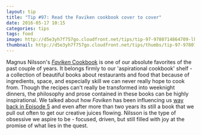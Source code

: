 ```yaml
---
layout: tip
title: "Tip #97: Read the Faviken cookbook cover to cover"
date: 2016-05-17 10:15
categories: tips
tags: food 
image: http://d5e3yh7f757go.cloudfront.net/tips/tip-97-9780714864709-lk-inside-22.jpg
thumbnail: http://d5e3yh7f757go.cloudfront.net/tips/thumbs/tip-97-9780714864709-lk-inside-22.jpg
---
```

Magnus Nilsson's [_Faviken_ Cookbook](http://amzn.to/1V7E3Nn) is one of our absolute favorites of the past couple of years. It belongs firmly to our 'aspirational cookbook' shelf - a collection of beautiful books about restaurants and food that because of ingredients, space, and especially skill we can never really hope to cook from. Though the recipes can't really be transformed into weeknight dinners, the philosophy and prose contained in these books can be highly inspirational. We talked about how _Faviken_ has been influencing us [way back in Episode 5](http://beatsryetypes.com/episodes/2015/03/02/episode-5-perfection.html) and even after more than two years its still a book that we pull out often to get our creative juices flowing. Nilsson is the type of obsessive we aspire to be - focused, driven, but still filled with joy at the promise of what lies in the quest.